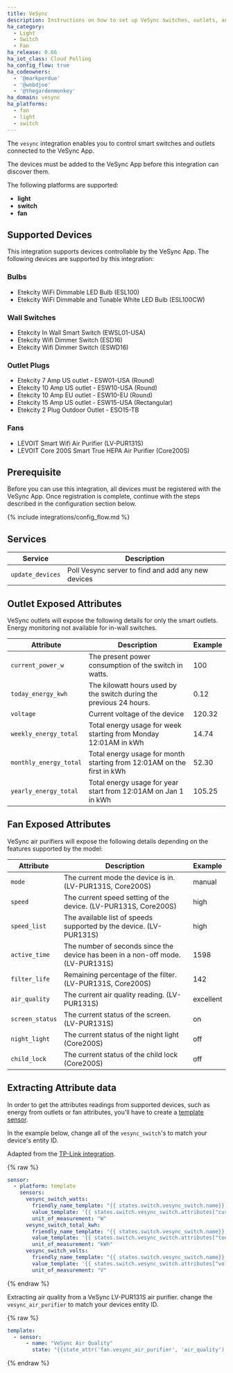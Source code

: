 ```yaml
---
title: VeSync
description: Instructions on how to set up VeSync switches, outlets, and fans within Home Assistant.
ha_category:
  - Light
  - Switch
  - Fan
ha_release: 0.66
ha_iot_class: Cloud Polling
ha_config_flow: true
ha_codeowners:
  - '@markperdue'
  - '@webdjoe'
  - '@thegardenmonkey'
ha_domain: vesync
ha_platforms:
  - fan
  - light
  - switch
---
```


The `vesync` integration enables you to control smart switches and outlets connected to the VeSync App.

The devices must be added to the VeSync App before this integration can discover them.

The following platforms are supported:

- **light**
- **switch**
- **fan**

## Supported Devices

This integration supports devices controllable by the VeSync App.  The following devices are supported by this integration:

### Bulbs
- Etekcity WiFi Dimmable LED Bulb (ESL100)
- Etekcity WiFi Dimmable and Tunable White LED Bulb (ESL100CW)

### Wall Switches

- Etekcity In Wall Smart Switch (EWSL01-USA)
- Etekcity Wifi Dimmer Switch (ESD16)
- Etekcity Wifi Dimmer Switch (ESWD16)

### Outlet Plugs

- Etekcity 7 Amp US outlet - ESW01-USA (Round)
- Etekcity 10 Amp US outlet - ESW10-USA (Round)
- Etekcity 10 Amp EU outlet - ESW10-EU (Round)
- Etekcity 15 Amp US outlet - ESW15-USA (Rectangular)
- Etekcity 2 Plug Outdoor Outlet - ESO15-TB

### Fans

- LEVOIT Smart Wifi Air Purifier (LV-PUR131S)
- LEVOIT Core 200S Smart True HEPA Air Purifier (Core200S)

## Prerequisite

Before you can use this integration, all devices must be registered with the
VeSync App. Once registration is complete, continue with the steps described in
the configuration section below.

{% include integrations/config_flow.md %}

## Services

| Service | Description |
|---------|-------------|
| `update_devices` | Poll Vesync server to find and add any new devices |

## Outlet Exposed Attributes

VeSync outlets will expose the following details for only the smart outlets. Energy monitoring not available for in-wall switches.

| Attribute               | Description                                                             | Example         |
| ----------------------- | ----------------------------------------------------------------------- | --------------- |
| `current_power_w`       | The present power consumption of the switch in watts.                   | 100             |
| `today_energy_kwh`      | The kilowatt hours used by the switch during the previous 24 hours.     | 0.12            |
| `voltage`               | Current voltage of the device                                           | 120.32          |
| `weekly_energy_total`   | Total energy usage for week starting from Monday 12:01AM in kWh         | 14.74           |
| `monthly_energy_total`  | Total energy usage for month starting from 12:01AM on the first in kWh  | 52.30           |
| `yearly_energy_total`   | Total energy usage for year start from 12:01AM on Jan 1 in kWh          | 105.25          |

## Fan Exposed Attributes

VeSync air purifiers will expose the following details depending on the features supported by the model:

| Attribute               | Description                                                                       | Example         |
| ----------------------- | --------------------------------------------------------------------------------- | --------------- |
| `mode`                  | The current mode the device is in. (LV-PUR131S, Core200S)                         | manual          |
| `speed`                 | The current speed setting of the device. (LV-PUR131S, Core200S)                   | high            |
| `speed_list`            | The available list of speeds supported by the device. (LV-PUR131S)                | high            |
| `active_time`           | The number of seconds since the device has been in a non-off mode. (LV-PUR131S)   | 1598            |
| `filter_life`           | Remaining percentage of the filter. (LV-PUR131S, Core200S)                        | 142             |
| `air_quality`           | The current air quality reading. (LV-PUR131S)                                     | excellent       |
| `screen_status`         | The current status of the screen. (LV-PUR131S)                                    | on              |
| `night_light`           | The current status of the night light (Core200S)                                  | off             |
| `child_lock`            | The current status of the child lock (Core200S)                                   | off             |

## Extracting Attribute data

In order to get the attributes readings from supported devices, such as energy from outlets or fan attributes, you'll have to create a [template sensor](/integrations/switch.template/).

In the example below, change all of the `vesync_switch`'s to match your device's entity ID.

Adapted from the [TP-Link integration](https://www.home-assistant.io/integrations/tplink/#plugs).

{% raw %}

```yaml
sensor:
  - platform: template
    sensors:
      vesync_switch_watts:
        friendly_name_template: "{{ states.switch.vesync_switch.name}} Current Consumption"
        value_template: '{{ states.switch.vesync_switch.attributes["current_power_w"] | float }}'
        unit_of_measurement: "W"
      vesync_switch_total_kwh:
        friendly_name_template: "{{ states.switch.vesync_switch.name}} Total Consumption"
        value_template: '{{ states.switch.vesync_switch.attributes["today_energy_kwh"] | float }}'
        unit_of_measurement: "kWh"
      vesync_switch_volts:
        friendly_name_template: "{{ states.switch.vesync_switch.name}} Voltage"
        value_template: '{{ states.switch.vesync_switch.attributes["voltage"] | float }}'
        unit_of_measurement: "V"
```
{% endraw %}

Extracting air quality from a VeSync LV-PUR131S air purifier. change the `vesync_air_purifier` to match your devices entity ID.

{% raw %}

```yaml 
template: 
  - sensor:
      - name: "VeSync Air Quality"
        state: "{{state_attr('fan.vesync_air_purifier', 'air_quality') |title }}"

```
{% endraw %}
